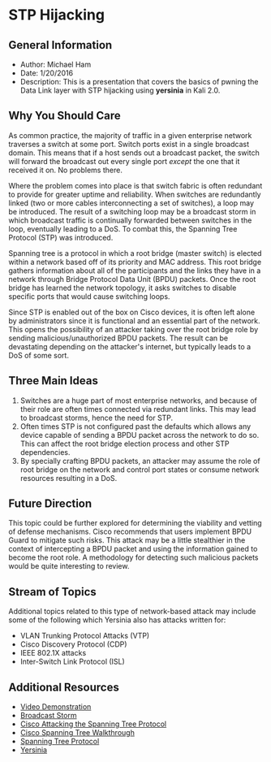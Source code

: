 # STP Hijacking

## General Information
* Author: Michael Ham
* Date: 1/20/2016
* Description: This is a presentation that covers the basics of pwning the Data Link layer with STP hijacking using **yersinia** in Kali 2.0.

## Why You Should Care
As common practice, the majority of traffic in a given enterprise network traverses a switch at some port.  Switch ports exist in a single broadcast domain.  This means that if a host sends out a broadcast packet, the switch will forward the broadcast out every single port *except* the one that it received it on.  No problems there.  

Where the problem comes into place is that switch fabric is often redundant to provide for greater uptime and reliability.  When switches are redundantly linked (two or more cables interconnecting a set of switches), a loop may be introduced.  The result of a switching loop may be a broadcast storm in which broadcast traffic is continually forwarded between switches in the loop, eventually leading to a DoS.  To combat this, the Spanning Tree Protocol (STP) was introduced. 

Spanning tree is a protocol in which a root bridge (master switch) is elected within a network based off of its priority and MAC address.  This root bridge gathers information about all of the participants and the links they have in a network through Bridge Protocol Data Unit (BPDU) packets.  Once the root bridge has learned the network topology, it asks switches to disable specific ports that would cause switching loops.  

Since STP is enabled out of the box on Cisco devices, it is often left alone by administrators since it is functional and an essential part of the network.  This opens the possibility of an attacker taking over the root bridge role by sending malicious/unauthorized BPDU packets.   The result can be devastating depending on the attacker's internet, but typically leads to a DoS of some sort.

## Three Main Ideas
1. Switches are a huge part of most enterprise networks, and because of their role are often times connected via redundant links.  This may lead to broadcast storms, hence the need for STP.
2. Often times STP is not configured past the defaults which allows any device capable of sending a BPDU packet across the network to do so.  This can affect the root bridge election process and other STP dependencies.
3. By specially crafting BPDU packets, an attacker may assume the role of root bridge on the network and control port states or consume network resources resulting in a DoS.

## Future Direction
This topic could be further explored for determining the viability and vetting of defense mechanisms.  Cisco recommends that users implement BPDU Guard to mitigate such risks.  This attack may be a little stealthier in the context of intercepting a BPDU packet and using the information gained to become the root role.  A methodology for detecting such malicious packets would be quite interesting to review.

## Stream of Topics
Additional topics related to this type of network-based attack may include some of the following which Yersinia also has attacks written for:
* VLAN Trunking Protocol Attacks (VTP) 
* Cisco Discovery Protocol (CDP)
* IEEE 802.1X attacks
* Inter-Switch Link Protocol (ISL) 

## Additional Resources
* [Video Demonstration](https://youtu.be/EZriUy4qynM)
* [Broadcast Storm](http://www.omnisecu.com/cisco-certified-network-associate-ccna/what-is-broadcast-storm.php)
* [Cisco Attacking the Spanning Tree Protocol](http://www.ciscopress.com/articles/article.asp?p=1016582&seqNum=2)
* [Cisco Spanning Tree Walkthrough](http://www.cisco.com/image/gif/paws/10556/spanning_tree1.swf)
* [Spanning Tree Protocol](http://www.cisco.com/c/en/us/tech/lan-switching/spanning-tree-protocol/index.html)
* [Yersinia](http://www.yersinia.net)



